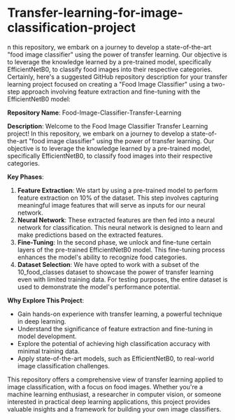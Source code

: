 # Transfer-learning-for-image-classification-project
n this repository, we embark on a journey to develop a state-of-the-art "food image classifier" using the power of transfer learning. Our objective is to leverage the knowledge learned by a pre-trained model, specifically EfficientNetB0, to classify food images into their respective categories.
Certainly, here's a suggested GitHub repository description for your transfer learning project focused on creating a "Food Image Classifier" using a two-step approach involving feature extraction and fine-tuning with the EfficientNetB0 model:

**Repository Name**: Food-Image-Classifier-Transfer-Learning

**Description**:
Welcome to the Food Image Classifier Transfer Learning project! In this repository, we embark on a journey to develop a state-of-the-art "food image classifier" using the power of transfer learning. Our objective is to leverage the knowledge learned by a pre-trained model, specifically EfficientNetB0, to classify food images into their respective categories.

**Key Phases**:
1. **Feature Extraction**: We start by using a pre-trained model to perform feature extraction on 10% of the dataset. This step involves capturing meaningful image features that will serve as inputs for our neural network.
2. **Neural Network**: These extracted features are then fed into a neural network for classification. This neural network is designed to learn and make predictions based on the extracted features.
3. **Fine-Tuning**: In the second phase, we unlock and fine-tune certain layers of the pre-trained EfficientNetB0 model. This fine-tuning process enhances the model's ability to recognize food categories.
4. **Dataset Selection**: We have opted to work with a subset of the 10_food_classes dataset to showcase the power of transfer learning even with limited training data. For testing purposes, the entire dataset is used to demonstrate the model's performance potential.

**Why Explore This Project**:
- Gain hands-on experience with transfer learning, a powerful technique in deep learning.
- Understand the significance of feature extraction and fine-tuning in model development.
- Explore the potential of achieving high classification accuracy with minimal training data.
- Apply state-of-the-art models, such as EfficientNetB0, to real-world image classification challenges.

This repository offers a comprehensive view of transfer learning applied to image classification, with a focus on food images. Whether you're a machine learning enthusiast, a researcher in computer vision, or someone interested in practical deep learning applications, this project provides valuable insights and a framework for building your own image classifiers.

